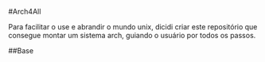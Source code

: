 #Arch4All

Para facilitar o use e abrandir o mundo unix, dicidi criar este repositório que consegue montar um sistema arch, guiando o usuário por todos os passos.

 ##Base
